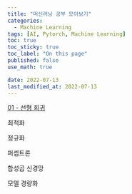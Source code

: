 ```yaml
---
title: "머신러닝 공부 모아보기"
categories:
  - Machine Learning
tags: [AI, Pytorch, Machine Learning]
toc: true
toc_sticky: true
toc_label: "On this page"
published: false
use_math: true

date: 2022-07-13
last_modified_at: 2022-07-13
---
```


[01 - 선형 회귀](https://jinseok-moon.github.io/study/mlstudy01)

최적화

정규화

퍼셉트론

합성곱 신경망

모델 경량화